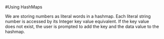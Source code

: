 #Using HashMaps

We are storing numbers as literal words in a hashmap. Each literal string number is accessed by its Integer key value equivalent. If the key value does not exist, the user is prompted to add the key and the data value to the hashmap. 